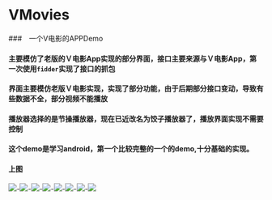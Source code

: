 # VMovies
###　一个V电影的APPDemo
#### 主要模仿了老版的Ｖ电影App实现的部分界面，接口主要来源与Ｖ电影App，第一次使用`fidder`实现了接口的抓包
#### 界面主要模仿老版Ｖ电影实现，实现了部分功能，由于后期部分接口变动，导致有些数据不全，部分视频不能播放
#### 播放器选择的是节操播放器，现在已近改名为饺子播放器了，播放界面实现不需要控制
#### 这个demo是学习android，第一个比较完整的一个的demo,十分基础的实现。
#### 上图
![](http://upload-images.jianshu.io/upload_images/3001453-ee21544cae8b9731.jpg)-![](http://upload-images.jianshu.io/upload_images/3001453-f25bcb93582ee1d4.jpg)-![](http://upload-images.jianshu.io/upload_images/3001453-c254b26bd4d6a0a6.jpg)-![](http://upload-images.jianshu.io/upload_images/3001453-6bdd073c47df5f8f.jpg)-![](http://upload-images.jianshu.io/upload_images/3001453-78a3059561fcdc2e.jpg)-![](http://upload-images.jianshu.io/upload_images/3001453-78fd2c63974f9b87.jpg)-![](http://upload-images.jianshu.io/upload_images/3001453-96d94cfe13abcf0d.jpg)-![](http://upload-images.jianshu.io/upload_images/3001453-f4c835e7e14e5778.jpg)
